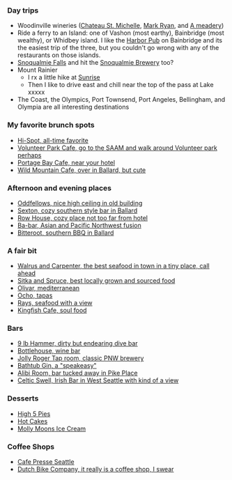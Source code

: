 ### Day trips
- Woodinville wineries ([Chateau St. Michelle](http://www.ste-michelle.com/), [Mark Ryan](http://www.markryanwinery.com/), and [A meadery](http://www.skyriverbrewing.com/))
- Ride a ferry to an Island: one of Vashon (most earthy), Bainbridge (most wealthy), or Whidbey island. I like the [Harbor Pub](http://harbourpub.com/) on Bainbridge and its the easiest trip of the three, but you couldn't go wrong with any of the restaurants on those islands.
- [Snoqualmie Falls](http://www.snoqualmiefalls.com/) and hit the [Snoqualmie Brewery](http://fallsbrew.com/) too?
- Mount Rainier 
    - I rx a little hike at [Sunrise](http://www.nps.gov/mora/planyourvisit/sunrise.htm)
    - Then I like to drive east and chill near the top of the pass at Lake xxxxx
- The Coast, the Olympics, Port Townsend, Port Angeles, Bellingham, and Olympia are all interesting destinations

### My favorite brunch spots
- [Hi-Spot, all-time favorite](http://www.yelp.com/biz/the-hi-spot-cafe-seattle###query:hi%20spot)
- [Volunteer Park Cafe, go to the SAAM and walk around Volunteer park perhaps](http://www.yelp.com/biz/volunteer-park-cafe-and-marketplace-seattle###query:volunteer%20park%20cafe)
- [Portage Bay Cafe, near your hotel](http://www.yelp.com/biz/portage-bay-caf%C3%A9-seattle-8)
- [Wild Mountain Cafe, over in Ballard, but cute](http://www.yelp.com/biz/wild-mountain-cafe-seattle###query:wild%20mountain)

### Afternoon and evening places
- [Oddfellows, nice high ceiling in old building](http://www.yelp.com/biz/oddfellows-cafe-and-bar-seattle###query:Oddfellows%20Cafe%20%26%20Bar)
- [Sexton, cozy southern style bar in Ballard](http://www.yelp.com/biz/the-sexton-seattle###query:sexton)
- [Row House, cozy place not too far from hotel](http://www.yelp.com/biz/row-house-cafe-seattle)
- [Ba-bar, Asian and Pacific Northwest fusion](http://www.yelp.com/biz/ba-bar-seattle###query:babar%20seattle)
- [Bitteroot, southern BBQ in Ballard](http://www.yelp.com/biz/bitterroot-bbq-seattle###query:Bitterroot%20BBQ)

### A fair bit $$$$
- [Walrus and Carpenter, the best seafood in town in a tiny place, call ahead](http://www.yelp.com/biz/the-walrus-and-the-carpenter-seattle###query:Walrus%20And%20The%20Carpenter)
- [Sitka and Spruce, best locally grown and sourced food](http://www.yelp.com/biz/sitka-and-spruce-seattle###query:sitka%20and%20spruce)
- [Olivar, mediterranean](http://www.yelp.com/biz/olivar-seattle-2)
- [Ocho, tapas](http://www.yelp.com/biz/ocho-seattle###query:ocho)
- [Rays, seafood with a view](http://www.yelp.com/biz/rays-caf%C3%A9-seattle-2###query:Rays%20Boathouse%20Cafe%20%26%20Catering)
- [Kingfish Cafe, soul food](http://www.yelp.com/biz/the-kingfish-cafe-seattle)

### Bars
- [9 lb Hammer, dirty but endearing dive bar](http://www.yelp.com/biz/9-lb-hammer-seattle)
- [Bottlehouse, wine bar](http://www.yelp.com/biz/bottlehouse-seattle###query:bottle%20house)
- [Jolly Roger Tap room, classic PNW brewery](http://www.yelp.com/biz/jolly-roger-taproom-seattle)
- [Bathtub Gin, a "speakeasy"](http://www.yelp.com/biz/bathtub-gin-and-co-seattle)
- [Alibi Room, bar tucked away in Pike Place](http://www.yelp.com/biz/alibi-room-seattle)
- [Celtic Swell, Irish Bar in West Seattle with kind of a view](http://www.yelp.com/biz/the-celtic-swell-seattle)

### Desserts
- [High 5 Pies](http://www.yelp.com/biz/high-5-pie-seattle-3)
- [Hot Cakes](http://www.yelp.com/biz/hot-cakes-molten-chocolate-cakery-seattle)
- [Molly Moons Ice Cream](http://www.yelp.com/biz/molly-moons-ice-cream-seattle-2###query:mollie%20moons)

### Coffee Shops
- [Cafe Presse Seattle](http://www.yelp.com/biz/caf%C3%A9-presse-seattle-2###query:cafe%20presse)
- [Dutch Bike Company, it really is a coffee shop, I swear](http://www.yelp.com/biz/dutch-bike-co-seattle-2###query:dutch%20bike%20company)

